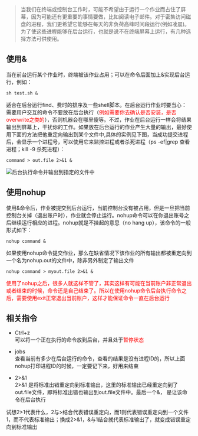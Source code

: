 > 当我们在终端或控制台工作时，可能不希望由于运行一个作业而占住了屏幕，因为可能还有更重要的事情要做，比如阅读电子邮件。对于密集访问磁盘的进程，我们更希望它能够在每天的非负荷高峰时间段运行(例如凌晨)。为了使这些进程能够在后台运行，也就是说不在终端屏幕上运行，有几种选择方法可供使用。

## 使用&
当在前台运行某个作业时，终端被该作业占用；可以在命令后面加上&实现后台运行，例如：
```
sh test.sh &
```
适合在后台运行find、费时的排序及一些shell脚本。在后台运行作业时要当心：需要用户交互的命令不要放在后台执行（<font color='red'>例如需要你去确认是否安装，是否overwrite之类的</font>），否则机器会在哪里傻等。不过，作业在后台运行一样会将结果输出到屏幕上，干扰你的工作。如果放在后台运行的作业产生大量的输出，最好使用下面的方法把他重定向输出到某个文件中,具体的实例见下图，当成功提交进程后，会显示一个进程号，可以使用它来监控进程或者杀死进程（ps -ef|grep 查看进程；kill -9 杀死进程）：
```
command > out.file 2>&1 &
```
![后台执行命令并输出到指定的文件中](https://note.youdao.com/yws/public/resource/8a9dbf65541d86a9fec9860926f82243/xmlnote/8526C2419B4E4D45A495E12DC2BF6A3B/4873)


## 使用nohup
使用&命令后，作业被提交到后台运行，当前控制台没有被占用，但是一旦把当前控制台关掉（退出账户时），作业就会停止运行。nohup命令可以在你退出账号之后继续运行相应的进程。nohup就是不挂起的意思（no hang up），该命令的一般形式如下：
```
nohup command &
```
如果使用nohup命令提交作业，那么在缺省情况下该作业的所有输出都被重定向到一个名为nohup.out的文件中，除非另外制定了输出文件
```
nohup command > myout.file 2>&1 &
```

<font color='red'>使用了nohup之后，很多人就这样不管了，其实这样有可能在当前账户非正常退出或者结束的时候，命令还是自己结束了。所以在使用nohup命令后台执行命令之后，需要使用exit正常退出当前账户，这样才能保证命令一直在后台运行</font>

## 相关指令
- Ctrl+z  
  可以将一个正在执行的命令放到后台，并且处于<font color='red'>暂停状态</font>

- jobs  
  查看当前有多少在后台运行的命令，查看的结果是没有进程ID的，所以上面nohup打印进程ID的时候，一定要记下来，好用来结束

- 2>&1  
  2>&1 是将标准出错重定向到标准输出，这里的标准输出已经重定向到了out.file文件，即将标准出错也输出到out.file文件中。最后一个&， 是让该命令在后台执行

试想2>1代表什么，2与>结合代表错误重定向，而1则代表错误重定向到一个文件1，而不代表标准输出；换成2>&1，&与1结合就代表标准输出了，就变成错误重定向到标准输出